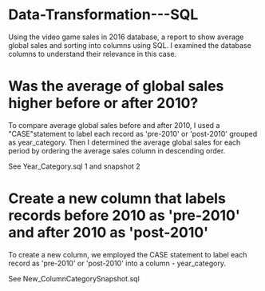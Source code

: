 # Data-Transformation---SQL
Using the video game sales in 2016 database, a report to show average global sales and sorting into columns using SQL. I examined the database columns to understand their relevance in this case.

# Was the average of global sales higher before or after 2010?
To compare average global sales before and after 2010, I used a "CASE"statement to label each record as 'pre-2010' or 'post-2010' grouped as year_category. Then I determined the average global sales for each period by ordering the average sales column in descending order.

See Year_Category.sql 1 and snapshot 2

# Create a new column that labels records before 2010 as 'pre-2010' and after 2010 as 'post-2010'
To create a new column, we employed the CASE statement to label each record as 'pre-2010' or 'post-2010' into a column - year_category.

See New_ColumnCategorySnapshot.sql
